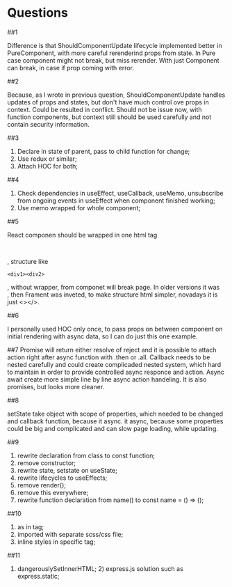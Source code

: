 # Questions

##1

Difference is that ShouldComponentUpdate lifecycle implemented better in PureComponent, with more careful rerenderind props from state. In Pure case component might not break, but miss rerender. With just Component can break, in case if prop coming with error. 

##2

Because, as I wrote in previous question, ShouldComponentUpdate handles updates of props and states, but don't have much control ove props in context. Could be resulted in conflict. Should not be issue now, with function components, but context still should be used carefully and not contain security information.

##3

1) Declare in state of parent, pass to child function for change;
2) Use redux or similar;
3) Attach HOC for both;

##4

1) Check dependencies in useEffect, useCallback, useMemo, unsubscribe from ongoing events in useEffect when component finished working;
2) Use memo wrapped for whole component;

##5

React componen should be wrapped in one html tag <pre><div wrap> </div></pre>, structure like <pre>`<div1><div2>`</pre>, without wrapper, from componet will break page. In older versions it was <div>, then Frament was inveted, to make structure html simpler, novadays it is just <></>.

##6

I personally used HOC only once, to pass props on between component on initial rendering with async data, so I can do just this one example.

##7
Promise will return either resolve of reject and it is possible to attach action right after async function with .then or .all. Callback needs to be nested carefully and could create complicaded nested system, which hard to maintain in order to provide controlled async responce and action. Async await create more simple line by line async action handeling. It is also promises, but looks more cleaner.

##8

setState take object with scope of properties, which  needed to be changed and callback function, because it async. it async, because some properties could be big and complicated and can slow page loading, while updating.

##9

1) rewrite declaration from class to const function;
2) remove constructor;
3) rewrite state, setstate on useState;
4) rewrite lifecycles to useEffects;
5) remove render();
6) remove this everywhere;
7) rewrite function declaration from name() to const name = () => ();

##10

1) as in <style> </style> tag;
2) imported with separate scss/css file;
3) inline styles in specific tag;

##11

1) dangerouslySetInnerHTML; 2) express.js solution such as express.static;
